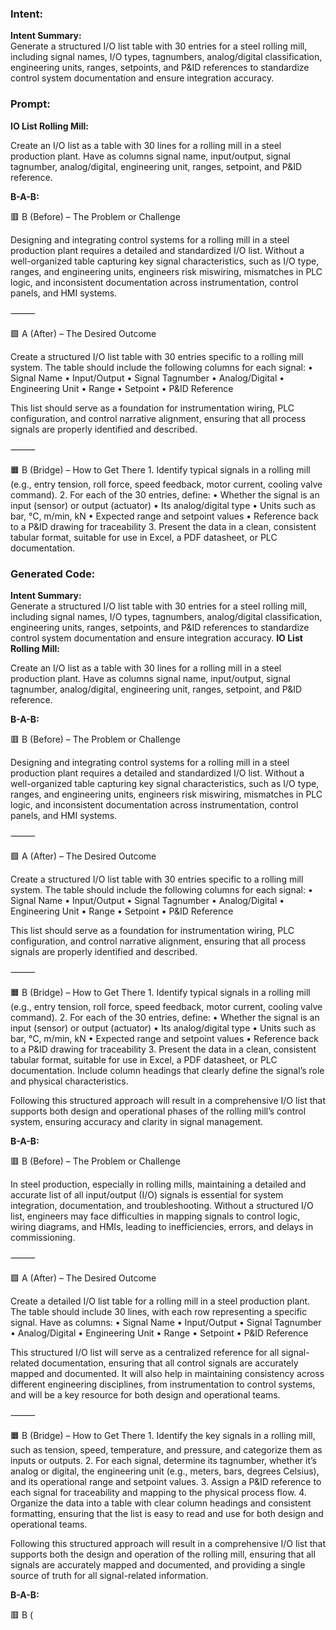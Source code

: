 ### Intent:
**Intent Summary:**  
Generate a structured I/O list table with 30 entries for a steel rolling mill, including signal names, I/O types, tagnumbers, analog/digital classification, engineering units, ranges, setpoints, and P&ID references to standardize control system documentation and ensure integration accuracy.

### Prompt:
**IO List Rolling Mill:**

Create an I/O list as a table with 30 lines for a rolling mill in a steel production plant. Have as columns signal name, input/output, signal tagnumber, analog/digital, engineering unit, ranges, setpoint, and P&ID reference.

**B-A-B:**

🟥 B (Before) – The Problem or Challenge

Designing and integrating control systems for a rolling mill in a steel production plant requires a detailed and standardized I/O list. Without a well-organized table capturing key signal characteristics, such as I/O type, ranges, and engineering units, engineers risk miswiring, mismatches in PLC logic, and inconsistent documentation across instrumentation, control panels, and HMI systems.

⸻

🟩 A (After) – The Desired Outcome

Create a structured I/O list table with 30 entries specific to a rolling mill system. The table should include the following columns for each signal:
	•	Signal Name
	•	Input/Output
	•	Signal Tagnumber
	•	Analog/Digital
	•	Engineering Unit
	•	Range
	•	Setpoint
	•	P&ID Reference

This list should serve as a foundation for instrumentation wiring, PLC configuration, and control narrative alignment, ensuring that all process signals are properly identified and described.

⸻

🟧 B (Bridge) – How to Get There
	1.	Identify typical signals in a rolling mill (e.g., entry tension, roll force, speed feedback, motor current, cooling valve command).
	2.	For each of the 30 entries, define:
	•	Whether the signal is an input (sensor) or output (actuator)
	•	Its analog/digital type
	•	Units such as bar, °C, m/min, kN
	•	Expected range and setpoint values
	•	Reference back to a P&ID drawing for traceability
	3.	Present the data in a clean, consistent tabular format, suitable for use in Excel, a PDF datasheet, or PLC documentation.

### Generated Code:
**Intent Summary:**  
Generate a structured I/O list table with 30 entries for a steel rolling mill, including signal names, I/O types, tagnumbers, analog/digital classification, engineering units, ranges, setpoints, and P&ID references to standardize control system documentation and ensure integration accuracy.
**IO List Rolling Mill:**

Create an I/O list as a table with 30 lines for a rolling mill in a steel production plant. Have as columns signal name, input/output, signal tagnumber, analog/digital, engineering unit, ranges, setpoint, and P&ID reference.

**B-A-B:**

🟥 B (Before) – The Problem or Challenge

Designing and integrating control systems for a rolling mill in a steel production plant requires a detailed and standardized I/O list. Without a well-organized table capturing key signal characteristics, such as I/O type, ranges, and engineering units, engineers risk miswiring, mismatches in PLC logic, and inconsistent documentation across instrumentation, control panels, and HMI systems.

⸻

🟩 A (After) – The Desired Outcome

Create a structured I/O list table with 30 entries specific to a rolling mill system. The table should include the following columns for each signal:
	•	Signal Name
	•	Input/Output
	•	Signal Tagnumber
	•	Analog/Digital
	•	Engineering Unit
	•	Range
	•	Setpoint
	•	P&ID Reference

This list should serve as a foundation for instrumentation wiring, PLC configuration, and control narrative alignment, ensuring that all process signals are properly identified and described.

⸻

🟧 B (Bridge) – How to Get There
	1.	Identify typical signals in a rolling mill (e.g., entry tension, roll force, speed feedback, motor current, cooling valve command).
	2.	For each of the 30 entries, define:
	•	Whether the signal is an input (sensor) or output (actuator)
	•	Its analog/digital type
	•	Units such as bar, °C, m/min, kN
	•	Expected range and setpoint values
	•	Reference back to a P&ID drawing for traceability
	3.	Present the data in a clean, consistent tabular format, suitable for use in Excel, a PDF datasheet, or PLC documentation. Include column headings that clearly define the signal’s role and physical characteristics.

Following this structured approach will result in a comprehensive I/O list that supports both design and operational phases of the rolling mill’s control system, ensuring accuracy and clarity in signal management.

**B-A-B:**

🟥 B (Before) – The Problem or Challenge

In steel production, especially in rolling mills, maintaining a detailed and accurate list of all input/output (I/O) signals is essential for system integration, documentation, and troubleshooting. Without a structured I/O list, engineers may face difficulties in mapping signals to control logic, wiring diagrams, and HMIs, leading to inefficiencies, errors, and delays in commissioning.

⸻

🟩 A (After) – The Desired Outcome

Create a detailed I/O list table for a rolling mill in a steel production plant. The table should include 30 lines, with each row representing a specific signal. Have as columns:
	•	Signal Name
	•	Input/Output
	•	Signal Tagnumber
	•	Analog/Digital
	•	Engineering Unit
	•	Range
	•	Setpoint
	•	P&ID Reference

This structured I/O list will serve as a centralized reference for all signal-related documentation, ensuring that all control signals are accurately mapped and documented. It will also help in maintaining consistency across different engineering disciplines, from instrumentation to control systems, and will be a key resource for both design and operational teams.

⸻

🟧 B (Bridge) – How to Get There
	1.	Identify the key signals in a rolling mill, such as tension, speed, temperature, and pressure, and categorize them as inputs or outputs.
	2.	For each signal, determine its tagnumber, whether it’s analog or digital, the engineering unit (e.g., meters, bars, degrees Celsius), and its operational range and setpoint values.
	3.	Assign a P&ID reference to each signal for traceability and mapping to the physical process flow.
	4.	Organize the data into a table with clear column headings and consistent formatting, ensuring that the list is easy to read and use for both design and operational teams.

Following this structured approach will result in a comprehensive I/O list that supports both the design and operation of the rolling mill, ensuring that all signals are accurately mapped and documented, and providing a single source of truth for all signal-related information.

**B-A-B:**

🟥 B (
